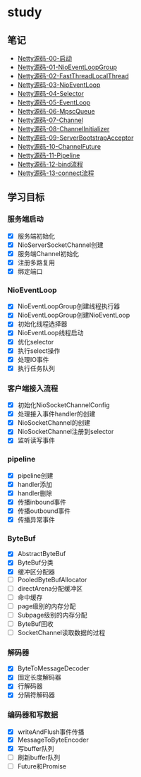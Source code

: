 # study

## 笔记

- [Netty源码-00-启动](https://github.com/Bannirui/blogs/blob/master/netty/Netty%E6%BA%90%E7%A0%81-00-%E5%90%AF%E5%8A%A8.md)
- [Netty源码-01-NioEventLoopGroup](https://github.com/Bannirui/blogs/blob/master/netty/Netty%E6%BA%90%E7%A0%81-01-NioEventLoopGroup.md)
- [Netty源码-02-FastThreadLocalThread](https://github.com/Bannirui/blogs/blob/master/netty/Netty%E6%BA%90%E7%A0%81-02-FastThreadLocalThread.md)
- [Netty源码-03-NioEventLoop](https://github.com/Bannirui/blogs/blob/master/netty/Netty%E6%BA%90%E7%A0%81-03-NioEventLoop.md)
- [Netty源码-04-Selector](https://github.com/Bannirui/blogs/blob/master/netty/Netty%E6%BA%90%E7%A0%81-04-Selector%E5%A4%9A%E8%B7%AF%E5%A4%8D%E7%94%A8%E5%99%A8%E4%BC%98%E5%8C%96.md)
- [Netty源码-05-EventLoop](https://github.com/Bannirui/blogs/blob/master/netty/Netty%E6%BA%90%E7%A0%81-05-EventLoop.md)
- [Netty源码-06-MpscQueue](https://github.com/Bannirui/blogs/blob/master/netty/Netty%E6%BA%90%E7%A0%81-06-MpscQueue%E5%AE%9E%E7%8E%B0.md)
- [Netty源码-07-Channel](https://github.com/Bannirui/blogs/blob/master/netty/Netty%E6%BA%90%E7%A0%81-07-Channel.md)
- [Netty源码-08-ChannelInitializer](https://github.com/Bannirui/blogs/blob/master/netty/Netty%E6%BA%90%E7%A0%81-08-ChannelInitializer.md)
- [Netty源码-09-ServerBootstrapAcceptor](https://github.com/Bannirui/blogs/blob/master/netty/Netty%E6%BA%90%E7%A0%81-09-ServerBootstrapAcceptor.md)
- [Netty源码-10-ChannelFuture](https://github.com/Bannirui/blogs/blob/master/netty/Netty%E6%BA%90%E7%A0%81-10-ChannelFuture.md)
- [Netty源码-11-Pipeline](https://github.com/Bannirui/blogs/blob/master/netty/Netty%E6%BA%90%E7%A0%81-11-Pipeline.md)
- [Netty源码-12-bind流程](https://github.com/Bannirui/blogs/blob/master/netty/Netty%E6%BA%90%E7%A0%81-12-bind%E6%B5%81%E7%A8%8B.md)
- [Netty源码-13-connect流程](https://github.com/Bannirui/blogs/blob/master/netty/Netty%E6%BA%90%E7%A0%81-13-connect%E6%B5%81%E7%A8%8B.md)

## 学习目标

### 服务端启动

* [X]  服务端初始化
* [X]  NioServerSocketChannel创建
* [X]  服务端Channel初始化
* [X]  注册多路复用
* [X]  绑定端口

### NioEventLoop

* [X]  NioEventLoopGroup创建线程执行器
* [X]  NioEventLoopGroup创建NioEventLoop
* [X]  初始化线程选择器
* [X]  NioEventLoop线程启动
* [X]  优化selector
* [X]  执行select操作
* [X]  处理IO事件
* [X]  执行任务队列

### 客户端接入流程

* [X]  初始化NioSocketChannelConfig
* [X]  处理接入事件handler的创建
* [X]  NioSocketChannel的创建
* [X]  NioSocketChannel注册到selector
* [X]  监听读写事件

### pipeline

* [X]  pipeline创建
* [X]  handler添加
* [X]  handler删除
* [X]  传播inbound事件
* [X]  传播outbound事件
* [X]  传播异常事件

### ByteBuf

* [X]  AbstractByteBuf
* [X]  ByteBuf分类
* [X]  缓冲区分配器
* [ ]  PooledByteBufAllocator
* [ ]  directArena分配缓冲区
* [ ]  命中缓存
* [ ]  page级别的内存分配
* [ ]  Subpage级别的内存分配
* [ ]  ByteBuf回收
* [ ]  SocketChannel读取数据的过程

### 解码器

* [X]  ByteToMessageDecoder
* [X]  固定长度解码器
* [X]  行解码器
* [X]  分隔符解码器

### 编码器和写数据

* [X]  writeAndFlush事件传播
* [X]  MessageToByteEncoder
* [X]  写buffer队列
* [ ]  刷新buffer队列
* [ ]  Future和Promise
